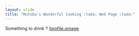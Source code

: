 ```yaml
---
layout: slide
title: "Mutoba's Wonderful Cooking :tada: Web Page :tada:"
---
```

Something to drink ?
[!profile.omage](https://avatars1.githubusercontent.com/u/9919?s=200&v=4)
